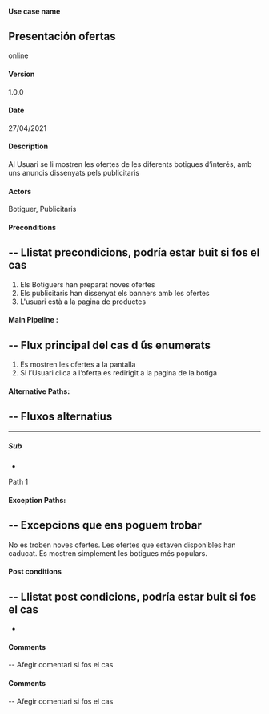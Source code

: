 #### Use case name
Presentación ofertas
-
online
#### Version
1.0.0
#### Date
27/04/2021
#### Description
Al Usuari se li mostren les ofertes de les diferents botigues d’interés, amb uns anuncis dissenyats pels publicitaris
#### Actors
Botiguer, Publicitaris
#### Preconditions
--
Llistat precondicions, podría
estar buit si fos el cas
--
1. Els Botiguers han preparat noves ofertes
2. Els publicitaris han dissenyat els banners amb les ofertes
3. L'usuari està a la pagina de productes


#### Main Pipeline :
--
Flux principal del cas d ́ús enumerats
--
1. Es mostren les ofertes a la pantalla
2. Si l’Usuari clica a l’oferta es redirigit a la pagina de la botiga
#### Alternative Paths:
--
Fluxos alternatius
--
---
##### Sub
-
Path 1
#### Exception Paths:
--
Excepcions que ens poguem trobar
--
</u>No es troben noves ofertes.</u>
Les ofertes que estaven disponibles han caducat.
Es mostren simplement les botigues més populars.
#### Post conditions
--
Llistat post condicions, podría estar buit si fos el cas
--
-
#### Comments
--
Afegir comentari si fos el cas
#### Comments
--
Afegir comentari si fos el cas
